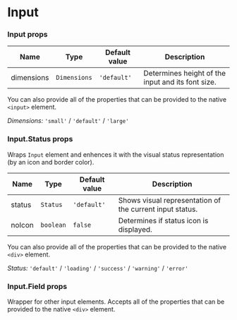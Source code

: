 # Input

<!-- STORY -->

### Input props

| Name       | Type         | Default value | Description                                       |
| ---------- | ------------ | ------------- | ------------------------------------------------- |
| dimensions | `Dimensions` | `'default'`   | Determines height of the input and its font size. |

You can also provide all of the properties that can be provided to the native `<input>` element.

*Dimensions:* `'small'` / `'default'` / `'large'`

### Input.Status props

Wraps `Input` element and enhences it with the visual status representation (by an icon and border color).

| Name   | Type      | Default value | Description                                              |
| ------ | --------- | ------------- | -------------------------------------------------------- |
| status | `Status`  | `'default'`   | Shows visual representation of the current input status. |
| noIcon | `boolean` | `false`       | Determines if status icon is displayed.                  |

You can also provide all of the properties that can be provided to the native `<div>` element.

*Status:* `'default'` / `'loading'` / `'success'` / `'warning'` / `'error'`

### Input.Field props

Wrapper for other input elements. Accepts all of the properties that can be provided to the native `<div>` element.
